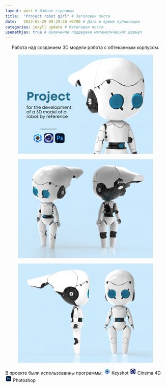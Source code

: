 ```yaml
---
layout: post # Шаблон страницы
title:  "Project robot girl" # Заголовок поста
date:   2023-05-29 09:29:20 +0700 # Дата и время публикации
categories: jekyll update # Категории поста
usemathjax: true # Включение поддержки математических формул
---
```



<div style="text-align: center;">
Работа над созданием 3D модели робота с обтекаемым корпусом.
</div>
<figure>
<img src="/assets\img\robot_post1/1.png" alt="Титульная картинка" class="zoomable" onclick="openModal(this)">
</figure>
<figure>
<img src="/assets\img\robot_post1/2.png" alt="Титульная картинка" class="zoomable" onclick="openModal(this)">
</figure>
<figure>
<img src="/assets\img\robot_post1/3.png" alt="Титульная картинка" class="zoomable" onclick="openModal(this)">
</figure>

<!-- Модальное окно для увеличенного изображения -->
<div id="imageModal" class="modal">
  <span class="close" onclick="closeModal()">&times;</span>
  <img class="modal-content" id="modalImage">
</div>
<script>
document.addEventListener('keydown', function(event) {
  if (event.key === "Escape") {
    closeModal();
  }
});
</script>
<style>
.modal {
  display: none;
  position: fixed;
  z-index: 999;
  padding-top: 50px;
  left: 0;
  top: 0;
  width: 100%;
  height: 100%;
  background-color: rgba(0,0,0,0.9);
  cursor: pointer;
}

.modal-content {
  margin: auto;
  display: block;
  max-width: 90%;
  max-height: 90vh;
}

.close {
  position: fixed;
  right: 35px;
  top: 15px;
  color: #f1f1f1;
  font-size: 40px;
  font-weight: bold;
  cursor: pointer;
  z-index: 1000;
}

/* Добавляем медиа-запрос для мобильных устройств */
@media screen and (max-width: 768px) {
  .close {
    right: 50%;
    transform: translateX(50%);
    top: auto;
    bottom: 20px;
    background: rgba(0, 0, 0, 0.5);
    padding: 5px 15px;
    border-radius: 20px;
  }
  
  .modal {
    padding-top: 200px;
  }
}

.zoomable {
  cursor: pointer;
}
</style>

<script>
function openModal(img) {
  var modal = document.getElementById("imageModal");
  var modalImg = document.getElementById("modalImage");
  modal.style.display = "block";
  modalImg.src = img.src;
  
  modal.onclick = function(e) {
    if (e.target === modal || e.target === modalImg) {
      closeModal();
    }
  }
}

function closeModal() {
  document.getElementById("imageModal").style.display = "none";
}
</script>

В проекте были использованны программы:
<img src="/assets/img/icon/keyshot.png" alt="keyshot icon" style="width:20px;"> Keyshot
<img src="/assets/img/icon/cinema4d.png" alt="cinema4d icon" style="width:20px;"> Cinema 4D 
<img src="/assets/img/icon/photoshop.png" alt="photoshop icon" style="width:20px;"> Photoshop
